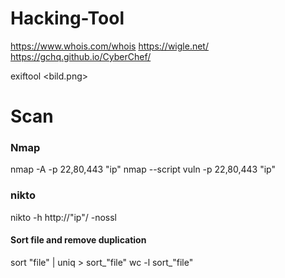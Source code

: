 ﻿# Hacking-Tool
https://www.whois.com/whois
https://wigle.net/
https://gchq.github.io/CyberChef/

exiftool <bild.png>

# Scan
### Nmap
nmap -A -p 22,80,443 "ip"
nmap --script vuln -p 22,80,443 "ip"
### nikto
nikto -h http://"ip"/ -nossl

#### Sort file and remove duplication
sort "file" | uniq > sort_"file"
wc -l sort_"file"
